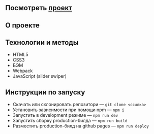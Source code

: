 ﻿# 

## Посмотреть [проект][1]

## О проекте


## Технологии и методы
- HTML5
- CSS3
- БЭМ
- Webpack
- JavaScript (slider swiper)

## Инструкции по запуску
- Скачать или склонировать репозитори — `git clone <ссылка>`
- Установить зависимости при помощи npm — `npm i`
- Запустить в development режиме — `npm run dev`
- Запустить сборку production-билда — `npm run build`
- Разместить production-билд на github pages — `npm run deploy`

[1]: https://perkenton.github.io//
